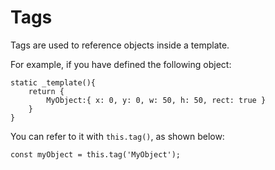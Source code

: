 # Tags


Tags are used to reference objects inside a template.


For example, if you have defined the following object:


```
static _template(){
    return {
        MyObject:{ x: 0, y: 0, w: 50, h: 50, rect: true }
    }
}
```


You can refer to it with `this.tag()`, as shown below:


```
const myObject = this.tag('MyObject');
```